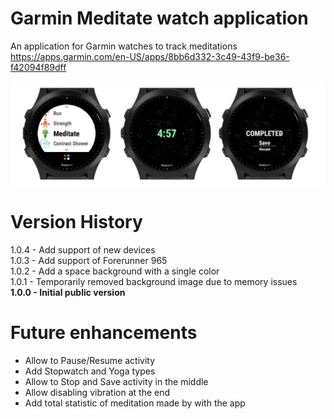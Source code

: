 # Garmin Meditate watch application

An application for Garmin watches to track meditations  
https://apps.garmin.com/en-US/apps/8bb6d332-3c49-43f9-be36-f42094f89dff

![Samples](screenshots/cover.png)

# Version History

1.0.4 - Add support of new devices  
1.0.3 - Add support of Forerunner 965  
1.0.2 - Add a space background with a single color  
1.0.1 - Temporarily removed background image due to memory issues  
**1.0.0 - Initial public version**

# Future enhancements

- Allow to Pause/Resume activity
- Add Stopwatch and Yoga types
- Allow to Stop and Save activity in the middle
- Allow disabling vibration at the end
- Add total statistic of meditation made by with the app
